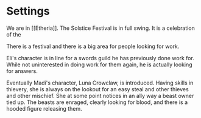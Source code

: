 # Settings
We are in [[Etheria]]. The Solstice Festival is in full swing. It is a celebration of the 

There is a festival and there is a big area for people looking for work.

Eli's character is in line for a swords guild he has previously done work for. While not uninterested in doing work for them again, he is actually looking for answers.

Eventually Madi's character, Luna Crowclaw, is introduced. Having skills in thievery, she is always on the lookout for an easy steal and other thieves and other mischief. She at some point notices in an ally way a beast owner tied up. The beasts are enraged, clearly looking for blood, and there is a hooded figure releasing them.